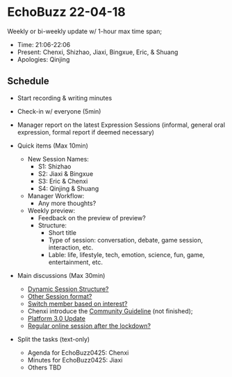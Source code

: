 # EchoBuzz 22-04-18
Weekly or bi-weekly update w/ 1-hour max time span;
- Time: 21:06-22:06
- Present: Chenxi, Shizhao, Jiaxi, Bingxue, Eric, & Shuang
- Apologies: Qinjing

## Schedule
- Start recording & writing minutes
- Check-in w/ everyone (5min)
- Manager report on the latest Expression Sessions (informal, general oral expression, formal report if deemed necessary)

- Quick items (Max 10min)
  - New Session Names:
    - S1: Shizhao
    - S2: Jiaxi & Bingxue
    - S3: Eric & Chenxi
    - S4: Qinjing & Shuang
  - Manager Workflow:
    - Any more thoughts?
  - Weekly preview:
    - Feedback on the preview of preview?
    - Structure:
      - Short title
      - Type of session: conversation, debate, game session, interaction, etc.
      - Lable: life, lifestyle, tech, emotion, science, fun, game, entertainment, etc.

- Main discussions (Max 30min)
  - [Dynamic Session Structure?](https://github.com/ChenxiSSS/theEchoRoom/issues/35)
  - [Other Session format?](https://github.com/ChenxiSSS/theEchoRoom/issues/36)
  - [Switch member based on interest?](https://github.com/ChenxiSSS/theEchoRoom/issues/33)
  - Chenxi introduce the [Community Guideline](https://github.com/ChenxiSSS/theEchoRoom/blob/QQ/Roles/Community%20Guideline.md) (not finished);
  - [Platform 3.0 Update](https://github.com/ChenxiSSS/theEchoRoom/blob/QQ/Plan/Roadmap3.0.md)
  - [Regular online session after the lockdown? ](https://github.com/ChenxiSSS/theEchoRoom/issues/38)

- Split the tasks (text-only)
  - Agenda for EchoBuzz0425: Chenxi
  - Minutes for EchoBuzz0425: Jiaxi
  - Others TBD
